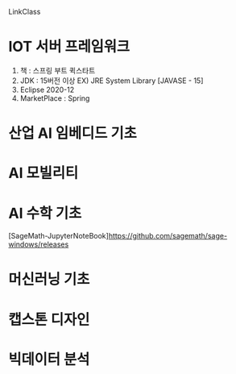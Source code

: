 LinkClass
# IOT 서버 프레임워크
1. 책 : 스프링 부트 퀵스타트 
2. JDK : 15버전 이상 EX) JRE System Library [JAVASE - 15]
3. Eclipse 2020-12
4. MarketPlace : Spring
# 산업 AI 임베디드 기초

# AI 모빌리티

# AI 수학 기초
[SageMath-JupyterNoteBook]https://github.com/sagemath/sage-windows/releases

# 머신러닝 기초

# 캡스톤 디자인

# 빅데이터 분석